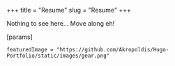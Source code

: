 +++
title = "Resume"
slug = "Resume"
+++

Nothing to see here... Move along eh!

[params]

    featuredImage = "https://github.com/Akropoldis/Hugo-Portfolio/static/images/gear.png"